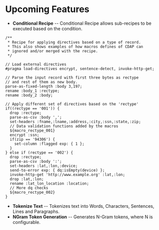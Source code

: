 # Upcoming Features

  * **Conditional Recipe** -- Conditional Recipe allows sub-recipes to be executed based on the condition.
```
/**
 * Recipe for applying directives based on a type of record.
 * This also shows examples of how macros defines of CDAP can 
 * ignored and/or merged with the recipe. 
 */
 
// Load external directives 
#pragma load-directives encrypt, sentence-detect, invoke-http-get;

// Parse the input record with first three bytes as rectype
// and rest of them as new body.
parse-as-fixed-length :body 3,197;
rename :body_1 :rectype;
rename :body_2 :body;

// Apply different set of directives based on the 'rectype'
if((rectype == '001')) {
  drop :rectype;
  parse-as-csv :body ',';
  set-headers :fname,:lname,:address,:city,:ssn,:state,:zip;
  // Data validation functions added by the macros 
  ${macro_rectype_001}
  encrypt :ssn;
  if(zip == '94306') {
    set-column :flagged exp: { 1 };
  }
} else if (rectype == '002') {
  drop :rectype;
  parse-as-csv :body ':';
  set-headers :lat,:lon,:device;
  send-to-error exp: { dq:isEmpty(device) };
  invoke-http-get 'http://www.example.org' :lat,:lon;
  drop :lat,:lon;
  rename :lat_lon_location :location;
  // More dq checks
  ${macro_rectype_002}
}
```

  * **Tokenize Text** -- Tokenizes text into Words, Characters, Sentences, Lines and Paragraphs.
  * **NGram Token Generation** -- Generates N-Gram tokens, where N is configurable.
